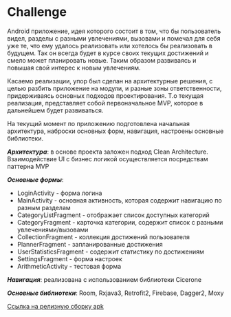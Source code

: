 # Challenge

Android приложение, идея которого состоит в том, что бы пользователь видел, разделы с разными увлечениями, вызовами и помечал для себя уже те, что ему удалось реализовать или хотелось бы реализовать в будущем. Так он всегда будет в курсе своих текущих достижений и смело может планировать новые. Таким образом развиваясь и повышая свой интерес к новым увлечениям.    

Касаемо реализации, упор был сделан на архитектурные решения, с целью разбить приложение на модули, и разные зоны ответственности, придерживаясь основных подходов проектирования. 
Т.о текущая реализация, представляет собой первоначальное MVP, которое в дальнейшем будет развиваться. 

На текущий момент по приложению подготовлена начальная архитектура, наброски основных форм, навигация, настроены основные библиотеки.  
  
  
___Архитектура___: в основе проекта заложен подход Clean Architecture. Взаимодействие UI с бизнес логикой осуществляется посредствам паттерна MVP
   
   
___Основные формы___:
 * LoginActivity - форма логина
 * MainActivity - основная активность, которая содержит навигацию по разным разделам
 * CategoryListFragment - отображает список доступных категорий
 * CategoryFragment - карточка категории, содержит список с разными увлечениями/вызовами
 * CollectionFragment - коллекция достижений пользователя
 * PlannerFragment - запланированные достижения
 * UserStatisticsFragment - содержит статистику по достижениям
 * SettingsFragment - форма настроек 
 * ArithmeticActivity - тестовая форма
 
___Навигация___: реализована с использованием библиотеки Сicerone
 
 
___Основные библиотеки___: Room, Rxjava3, Retrofit2, Firebase, Dagger2, Moxy 
 
 
[Ссылка на релизную сборку apk](https://github.com/AndreiProject/ChallengeMVP/tree/stable/Challenge/app/build/outputs/apk/release)
